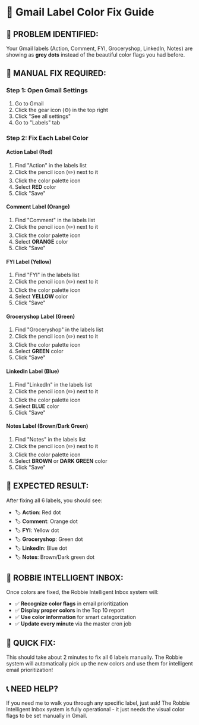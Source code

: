 # 🎨 Gmail Label Color Fix Guide

## 🚨 **PROBLEM IDENTIFIED:**
Your Gmail labels (Action, Comment, FYI, Groceryshop, LinkedIn, Notes) are showing as **grey dots** instead of the beautiful color flags you had before.

## 🔧 **MANUAL FIX REQUIRED:**

### **Step 1: Open Gmail Settings**
1. Go to Gmail
2. Click the gear icon (⚙️) in the top right
3. Click "See all settings"
4. Go to "Labels" tab

### **Step 2: Fix Each Label Color**

#### **Action Label (Red)**
1. Find "Action" in the labels list
2. Click the pencil icon (✏️) next to it
3. Click the color palette icon
4. Select **RED** color
5. Click "Save"

#### **Comment Label (Orange)**
1. Find "Comment" in the labels list
2. Click the pencil icon (✏️) next to it
3. Click the color palette icon
4. Select **ORANGE** color
5. Click "Save"

#### **FYI Label (Yellow)**
1. Find "FYI" in the labels list
2. Click the pencil icon (✏️) next to it
3. Click the color palette icon
4. Select **YELLOW** color
5. Click "Save"

#### **Groceryshop Label (Green)**
1. Find "Groceryshop" in the labels list
2. Click the pencil icon (✏️) next to it
3. Click the color palette icon
4. Select **GREEN** color
5. Click "Save"

#### **LinkedIn Label (Blue)**
1. Find "LinkedIn" in the labels list
2. Click the pencil icon (✏️) next to it
3. Click the color palette icon
4. Select **BLUE** color
5. Click "Save"

#### **Notes Label (Brown/Dark Green)**
1. Find "Notes" in the labels list
2. Click the pencil icon (✏️) next to it
3. Click the color palette icon
4. Select **BROWN** or **DARK GREEN** color
5. Click "Save"

## 🎯 **EXPECTED RESULT:**
After fixing all 6 labels, you should see:
- 🏷️ **Action**: Red dot
- 🏷️ **Comment**: Orange dot
- 🏷️ **FYI**: Yellow dot
- 🏷️ **Groceryshop**: Green dot
- 🏷️ **LinkedIn**: Blue dot
- 🏷️ **Notes**: Brown/Dark green dot

## 🤖 **ROBBIE INTELLIGENT INBOX:**
Once colors are fixed, the Robbie Intelligent Inbox system will:
- ✅ **Recognize color flags** in email prioritization
- ✅ **Display proper colors** in the Top 10 report
- ✅ **Use color information** for smart categorization
- ✅ **Update every minute** via the master cron job

## 🚀 **QUICK FIX:**
This should take about 2 minutes to fix all 6 labels manually. The Robbie system will automatically pick up the new colors and use them for intelligent email prioritization!

## 📞 **NEED HELP?**
If you need me to walk you through any specific label, just ask! The Robbie Intelligent Inbox system is fully operational - it just needs the visual color flags to be set manually in Gmail.

